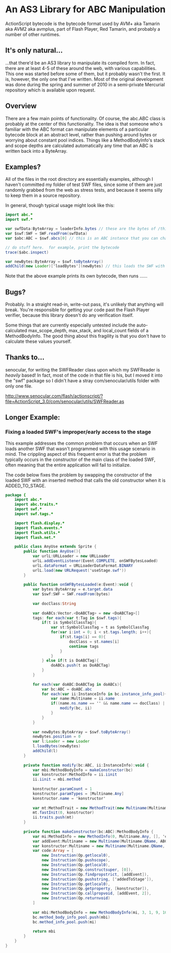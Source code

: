 # An AS3 Library for ABC Manipulation

ActionScript bytecode is the bytecode format used by AVM+ aka Tamarin aka AVM2 aka avmplus, part of Flash Player, Red Tamarin, and probably a number of other runtimes.  

## It's only natural…

…that there'd be an AS3 library to manipulate its compiled form.  In fact, there are at least 4-5 of these around the web, with various capabilities.  This one was started before some of them, but it probably wasn't the first.  It is, however, the only one that I've written.  Most of the original development was done during the spring and summer of 2010 in a semi-private Mercurial repository which is available upon request.

## Overview

There are a few main points of functionality.  Of course, the abc.ABC class is probably at the center of this functionality.  The idea is that someone who's familiar with the ABC format can manipulate elements of a particular bytecode block at an abstract level, rather than pushing around bytes or worrying about constant pool indices.  Things like a MethodBodyInfo's stack and scope depths are calculated automatically any time that an ABC is written back into a ByteArray.

## Examples?

All of the files in the root directory are essentially examples, although I haven't committed my folder of test SWF files, since some of them are just randomly grabbed from the web as stress tests, and because it seems silly to keep them in a source repository.  

In general, though typical usage might look like this: 

```actionscript
import abc.*
import swf.*

var swfData:ByteArray = loaderInfo.bytes // these are the bytes of /this/ SWF
var $swf:SWF = SWF.readFrom(swfData)
var $abc:ABC = $swf.abcs[0] // this is an ABC instance that you can change around

// do stuff here.  for example, print the bytecode
trace($abc.inspect)

var newBytes:ByteArray = $swf.toByteArray()
addChild(new Loader)['loadBytes'](newBytes) // this loads the SWF with modified (or not, in this case) bytecode

```

Note that the above example prints its own bytecode, then runs ......

## Bugs?

Probably.  In a straight read-in, write-out pass, it's unlikely that anything will break.  You're responsible for getting your code past the Flash Player verifier, because this library doesn't do any verification itself.  

Some things that are currently especially untested include the auto-calculated max_scope_depth, max_stack, and local_count fields of a MethodBodyInfo.  The good thing about this fragility is that you don't have to calculate these values yourself.  

## Thanks to…

senocular, for writing the SWFReader class upon which my SWFReader is _heavily_ based!  In fact, most of the code in that file is his, but I moved it into the "swf" package so I didn't have a stray com/senocular/utils folder with only one file.

http://www.senocular.com/flash/actionscript/?file=ActionScript_3.0/com/senocular/utils/SWFReader.as

## Longer Example:
### Fixing a loaded SWF's improper/early access to the stage

This example addresses the common problem that occurs when an SWF loads another SWF that wasn't 
programmed with this usage scenario in mind.  The crippling aspect of this frequent error is that 
the problem typically occurs in the constructor of the main class of the loaded SWF, often meaning 
that the entire application will fail to initialize.

The code below fixes the problem by swapping the constructor of the loaded SWF with an inserted 
method that calls the old constructor when it is ADDED_TO_STAGE. 

```actionscript
package {
	import abc.*
	import abc.traits.*
	import swf.*
	import swf.tags.*

	import flash.display.*
	import flash.events.*
	import flash.utils.*
	import flash.net.*

	public class AnyUse extends Sprite {
		public function AnyUse(){
			var urlL:URLLoader = new URLLoader
			urlL.addEventListener(Event.COMPLETE, onSWFBytesLoaded)
			urlL.dataFormat = URLLoaderDataFormat.BINARY
			urlL.load(new URLRequest('useStage.swf'))
		}
		
		public function onSWFBytesLoaded(e:Event):void {
			var bytes:ByteArray = e.target.data
			var $swf:SWF = SWF.readFrom(bytes)
			
			var docClass:String
			
			var doABCs:Vector.<DoABCTag> = new <DoABCTag>[]
			tags: for each(var t:Tag in $swf.tags){
				if(t is SymbolClassTag){
					var st:SymbolClassTag = t as SymbolClassTag
					for(var i:int = 0; i < st.tags.length; i++){
						if(st.tags[i] == 0){
							docClass = st.names[i]
							continue tags
						}
					}
				} else if(t is DoABCTag){
					doABCs.push(t as DoABCTag)
				}
			}
			
			for each(var doABC:DoABCTag in doABCs){
				var bc:ABC = doABC.abc
				for each(var ii:InstanceInfo in bc.instance_info_pool){
					var name:Multiname = ii.name
					if((name.ns.name == '' && name.name == docClass) || ((name.ns.name + '.' + name.name) == docClass)){
						modify(bc, ii)
					}
				}
			}
			
			var newBytes:ByteArray = $swf.toByteArray()
			newBytes.position = 0
			var l:Loader = new Loader
			l.loadBytes(newBytes)
			addChild(l)
		}
		
		private function modify(bc:ABC, ii:InstanceInfo):void {
			var mbi:MethodBodyInfo = makeConstructor(bc)
			var konstructor:MethodInfo = ii.iinit
			ii.iinit = mbi.method
			
			konstructor.paramCount = 1
			konstructor.paramTypes = [Multiname.Any]
			konstructor.name = 'konstructor'
			
			var mt:MethodTrait = new MethodTrait(new Multiname(Multiname.QName, ABCNamespace.public_ns, 'konstructor'), Trait.Method)
			mt.fastInit(0, konstructor)
			ii.traits.push(mt)
		}
		
		private function makeConstructor(bc:ABC):MethodBodyInfo {
			var mi:MethodInfo = new MethodInfo(0, Multiname.Any, [], 'constructor', 0)
			var addEvent:Multiname = new Multiname(Multiname.QName, ABCNamespace.public_ns, 'addEventListener')
			var konstructor:Multiname = new Multiname(Multiname.QName, ABCNamespace.public_ns, 'konstructor')
			var code:Array = [
				new Instruction(Op.getlocal0),
				new Instruction(Op.pushscope),
				new Instruction(Op.getlocal0),
				new Instruction(Op.constructsuper, [0]),
				new Instruction(Op.findpropstrict, [addEvent]),
				new Instruction(Op.pushstring, ['addedToStage']),
				new Instruction(Op.getlocal0),
				new Instruction(Op.getproperty, [konstructor]),
				new Instruction(Op.callpropvoid, [addEvent, 2]),
				new Instruction(Op.returnvoid)
			]
			
			var mbi:MethodBodyInfo = new MethodBodyInfo(mi, 3, 1, 9, 10, code.length, code, [], [])
			bc.method_body_info_pool.push(mbi)
			bc.method_info_pool.push(mi)	
			
			return mbi
		}
	}
}
```